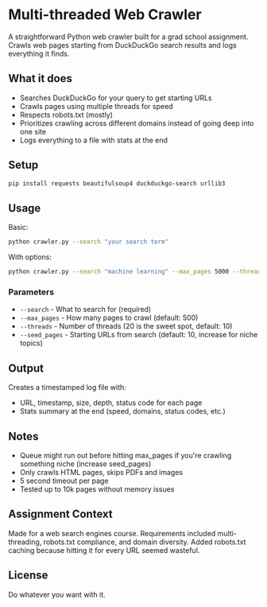 # Multi-threaded Web Crawler

A straightforward Python web crawler built for a grad school assignment. Crawls web pages starting from DuckDuckGo search results and logs everything it finds.

## What it does

- Searches DuckDuckGo for your query to get starting URLs
- Crawls pages using multiple threads for speed
- Respects robots.txt (mostly)
- Prioritizes crawling across different domains instead of going deep into one site
- Logs everything to a file with stats at the end

## Setup

```bash
pip install requests beautifulsoup4 duckduckgo-search urllib3
```

## Usage

Basic:
```bash
python crawler.py --search "your search term"
```

With options:
```bash
python crawler.py --search "machine learning" --max_pages 5000 --threads 20 --seed_pages 15
```

### Parameters

- `--search` - What to search for (required)
- `--max_pages` - How many pages to crawl (default: 500)
- `--threads` - Number of threads (20 is the sweet spot, default: 10)
- `--seed_pages` - Starting URLs from search (default: 10, increase for niche topics)

## Output

Creates a timestamped log file with:
- URL, timestamp, size, depth, status code for each page
- Stats summary at the end (speed, domains, status codes, etc.)

## Notes

- Queue might run out before hitting max_pages if you're crawling something niche (increase seed_pages)
- Only crawls HTML pages, skips PDFs and images
- 5 second timeout per page
- Tested up to 10k pages without memory issues

## Assignment Context

Made for a web search engines course. Requirements included multi-threading, robots.txt compliance, and domain diversity. Added robots.txt caching because hitting it for every URL seemed wasteful.

## License

Do whatever you want with it.
